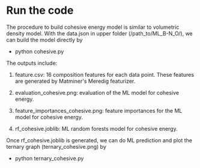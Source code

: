 # Run the code

The procedure to build cohesive energy model is similar to volumetric density model.
With the data.json in upper folder (/path_to/ML_B-N_O/), we can build the model directly by
  - python cohesive.py

The outputs include:

  1. feature.csv: 16 composition features for each data point. These features are generated by Matminer's Meredig featurizer.
  
  2. evaluation_cohesive.png: evaluation of the ML model for cohesive energy.
  
  3. feature_importances_cohesive.png: feature importances for the ML model for cohesive energy.
  
  4. rf_cohesive.joblib: ML random forests model for cohesive energy.

Once rf_cohesive.joblib is generated, we can do ML prediction and plot the ternary graph (ternary_cohesive.png) by
  - python ternary_cohesive.py
